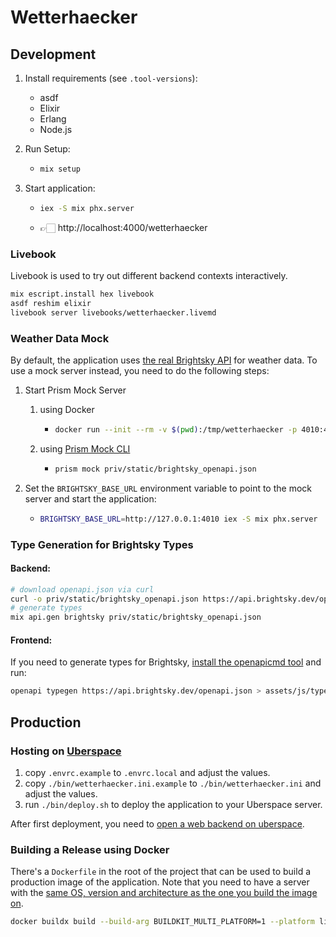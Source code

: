 # Wetterhaecker

## Development

1. Install requirements (see `.tool-versions`):

   - asdf
   - Elixir
   - Erlang
   - Node.js

2. Run Setup:

   - ```bash
     mix setup
     ```

3. Start application:

   - ```bash
     iex -S mix phx.server
     ```
   - 👉🏻 http://localhost:4000/wetterhaecker

### Livebook

Livebook is used to try out different backend contexts interactively.

```bash
mix escript.install hex livebook
asdf reshim elixir
livebook server livebooks/wetterhaecker.livemd
```

### Weather Data Mock

By default, the application uses [the real Brightsky API](http://brightsky.dev/) for weather data. To use a mock server instead, you need to do the following steps:

1. Start Prism Mock Server

   1. using Docker

      - ```bash
        docker run --init --rm -v $(pwd):/tmp/wetterhaecker -p 4010:4010 stoplight/prism:4 mock -h 0.0.0.0 "/tmp/wetterhaecker/priv/static/brightsky_openapi.json"
        ```

   2. using [Prism Mock CLI](https://docs.stoplight.io/docs/prism/f51bcc80a02db-installation)
      - ```bash
        prism mock priv/static/brightsky_openapi.json
        ```

2. Set the `BRIGHTSKY_BASE_URL` environment variable to point to the mock server and start the application:
   - ```bash
     BRIGHTSKY_BASE_URL=http://127.0.0.1:4010 iex -S mix phx.server
     ```

### Type Generation for Brightsky Types

#### Backend:

```bash
# download openapi.json via curl
curl -o priv/static/brightsky_openapi.json https://api.brightsky.dev/openapi.json
# generate types
mix api.gen brightsky priv/static/brightsky_openapi.json
```

#### Frontend:

If you need to generate types for Brightsky, [install the openapicmd tool](https://openapistack.co/docs/openapicmd/intro/) and run:

```bash
openapi typegen https://api.brightsky.dev/openapi.json > assets/js/types/brightsky.d.ts
```

## Production

### Hosting on [Uberspace](https://uberspace.de)

1. copy `.envrc.example` to `.envrc.local` and adjust the values.
2. copy `./bin/wetterhaecker.ini.example` to `./bin/wetterhaecker.ini` and adjust the values.
3. run `./bin/deploy.sh` to deploy the application to your Uberspace server.

After first deployment, you need to [open a web backend on uberspace](https://manual.uberspace.de/web-backends/#specific-path).

### Building a Release using Docker

There's a `Dockerfile` in the root of the project that can be used to build a production image of the application. Note that you need to have a server with the [same OS, version and architecture as the one you build the image on](https://hexdocs.pm/phoenix/releases.html).

```bash
docker buildx build --build-arg BUILDKIT_MULTI_PLATFORM=1 --platform linux/amd64 --target release-export --output type=local,dest=./rel .
```
